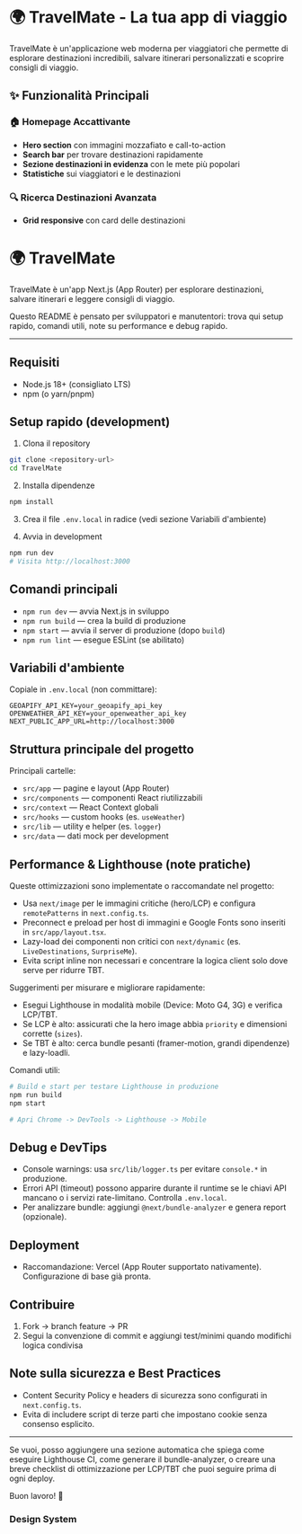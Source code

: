 # 🌍 TravelMate - La tua app di viaggio

TravelMate è un'applicazione web moderna per viaggiatori che permette di esplorare destinazioni incredibili, salvare itinerari personalizzati e scoprire consigli di viaggio.

## ✨ Funzionalità Principali

### 🏠 Homepage Accattivante
- **Hero section** con immagini mozzafiato e call-to-action
- **Search bar** per trovare destinazioni rapidamente
- **Sezione destinazioni in evidenza** con le mete più popolari
- **Statistiche** sui viaggiatori e le destinazioni

### 🔍 Ricerca Destinazioni Avanzata
- **Grid responsive** con card delle destinazioni
# 🌍 TravelMate

TravelMate è un'app Next.js (App Router) per esplorare destinazioni, salvare itinerari e leggere consigli di viaggio.

Questo README è pensato per sviluppatori e manutentori: trova qui setup rapido, comandi utili, note su performance e debug rapido.

---

## Requisiti
- Node.js 18+ (consigliato LTS)
- npm (o yarn/pnpm)

## Setup rapido (development)

1. Clona il repository

```bash
git clone <repository-url>
cd TravelMate
```

2. Installa dipendenze

```bash
npm install
```

3. Crea il file `.env.local` in radice (vedi sezione Variabili d'ambiente)

4. Avvia in development

```bash
npm run dev
# Visita http://localhost:3000
```

## Comandi principali
- `npm run dev` — avvia Next.js in sviluppo
- `npm run build` — crea la build di produzione
- `npm start` — avvia il server di produzione (dopo `build`)
- `npm run lint` — esegue ESLint (se abilitato)

## Variabili d'ambiente

Copiale in `.env.local` (non committare):

```env
GEOAPIFY_API_KEY=your_geoapify_api_key
OPENWEATHER_API_KEY=your_openweather_api_key
NEXT_PUBLIC_APP_URL=http://localhost:3000
```

## Struttura principale del progetto

Principali cartelle:

- `src/app` — pagine e layout (App Router)
- `src/components` — componenti React riutilizzabili
- `src/context` — React Context globali
- `src/hooks` — custom hooks (es. `useWeather`)
- `src/lib` — utility e helper (es. `logger`)
- `src/data` — dati mock per development

## Performance & Lighthouse (note pratiche)

Queste ottimizzazioni sono implementate o raccomandate nel progetto:

- Usa `next/image` per le immagini critiche (hero/LCP) e configura `remotePatterns` in `next.config.ts`.
- Preconnect e preload per host di immagini e Google Fonts sono inseriti in `src/app/layout.tsx`.
- Lazy-load dei componenti non critici con `next/dynamic` (es. `LiveDestinations`, `SurpriseMe`).
- Evita script inline non necessari e concentrare la logica client solo dove serve per ridurre TBT.

Suggerimenti per misurare e migliorare rapidamente:

- Esegui Lighthouse in modalità mobile (Device: Moto G4, 3G) e verifica LCP/TBT.
- Se LCP è alto: assicurati che la hero image abbia `priority` e dimensioni corrette (`sizes`).
- Se TBT è alto: cerca bundle pesanti (framer-motion, grandi dipendenze) e lazy-loadli.

Comandi utili:

```bash
# Build e start per testare Lighthouse in produzione
npm run build
npm start

# Apri Chrome -> DevTools -> Lighthouse -> Mobile
```

## Debug e DevTips

- Console warnings: usa `src/lib/logger.ts` per evitare `console.*` in produzione.
- Errori API (timeout) possono apparire durante il runtime se le chiavi API mancano o i servizi rate-limitano. Controlla `.env.local`.
- Per analizzare bundle: aggiungi `@next/bundle-analyzer` e genera report (opzionale).

## Deployment

- Raccomandazione: Vercel (App Router supportato nativamente). Configurazione di base già pronta.

## Contribuire

1. Fork → branch feature → PR
2. Segui la convenzione di commit e aggiungi test/minimi quando modifichi logica condivisa

## Note sulla sicurezza e Best Practices

- Content Security Policy e headers di sicurezza sono configurati in `next.config.ts`.
- Evita di includere script di terze parti che impostano cookie senza consenso esplicito.

---

Se vuoi, posso aggiungere una sezione automatica che spiega come eseguire Lighthouse CI, come generare il bundle-analyzer, o creare una breve checklist di ottimizzazione per LCP/TBT che puoi seguire prima di ogni deploy.

Buon lavoro! 🚀
### Design System
